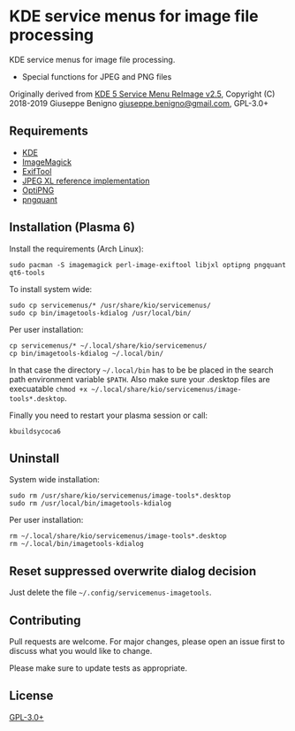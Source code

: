 # KDE service menus for image file processing

KDE service menus for image file processing.

* Special functions for JPEG and PNG files

Originally derived from [KDE 5 Service Menu ReImage v2.5](https://www.egregorion.net/),
Copyright (C) 2018-2019 Giuseppe Benigno <giuseppe.benigno@gmail.com>, GPL-3.0+

## Requirements

* [KDE](https://www.kde.org/)
* [ImageMagick](https://imagemagick.org/index.php)
* [ExifTool](https://exiftool.org/)
* [JPEG XL reference implementation](https://github.com/libjxl/libjxl)
* [OptiPNG](http://optipng.sourceforge.net/)
* [pngquant](https://pngquant.org/)

## Installation (Plasma 6)

Install the requirements (Arch Linux):

    sudo pacman -S imagemagick perl-image-exiftool libjxl optipng pngquant qt6-tools

To install system wide:

    sudo cp servicemenus/* /usr/share/kio/servicemenus/
    sudo cp bin/imagetools-kdialog /usr/local/bin/

Per user installation:

    cp servicemenus/* ~/.local/share/kio/servicemenus/
    cp bin/imagetools-kdialog ~/.local/bin/

In that case the directory `~/.local/bin` has to be be placed in the search path
environment variable `$PATH`.
Also make sure your .desktop files are execuatable
`chmod +x ~/.local/share/kio/servicemenus/image-tools*.desktop`.

Finally you need to restart your plasma session or call:

    kbuildsycoca6

## Uninstall

System wide installation:

    sudo rm /usr/share/kio/servicemenus/image-tools*.desktop
    sudo rm /usr/local/bin/imagetools-kdialog

Per user installation:

    rm ~/.local/share/kio/servicemenus/image-tools*.desktop
    rm ~/.local/bin/imagetools-kdialog

## Reset suppressed overwrite dialog decision

Just delete the file `~/.config/servicemenus-imagetools`.

## Contributing

Pull requests are welcome. For major changes, please open an issue first to
discuss what you would like to change.

Please make sure to update tests as appropriate.

## License

[GPL-3.0+](https://www.gnu.org/licenses/gpl-3.0.html)
